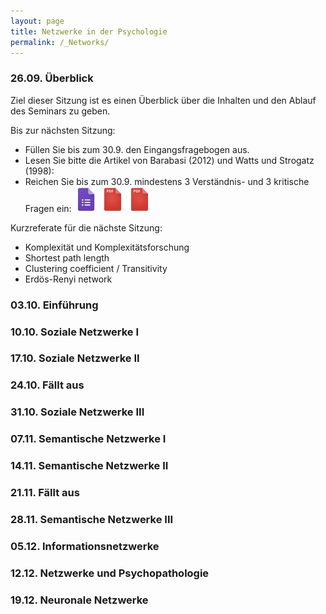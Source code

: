```yaml
---
layout: page
title: Netzwerke in der Psychologie
permalink: /_Networks/
---
```


### 26.09. Überblick
Ziel dieser Sitzung ist es einen Überblick über die Inhalten und den Ablauf des Seminars zu geben.

Bis zur nächsten Sitzung: 
- Füllen Sie bis zum 30.9. den Eingangsfragebogen aus.
- Lesen Sie bitte die Artikel von Barabasi (2012) und Watts und Strogatz (1998): 
 - Reichen Sie bis zum 30.9. mindestens 3 Verständnis- und 3 kritische Fragen ein:
<a href="/q0_networks/" ><img src="/images/GoogleForms.png" alt="GoogleIcon" height="40"/></a>
<a href="{{site.url}}/_Networks/Literature/Barabasi2012NetworkTakeover.pdf" ><img src="/images/PDFIcon.png" alt="GoogleIcon" height="40" width = "39"/></a>
<a href="{{site.url}}/_Networks/Literature/WattsStrogatz1998CollectiveDynamicsSmallWorld.pdf" ><img src="/images/PDFIcon.png" alt="GoogleIcon" height="40" width = "39"/></a>

Kurzreferate für die nächste Sitzung:
- Komplexität und Komplexitätsforschung
- Shortest path length
- Clustering coefficient / Transitivity
- Erdös-Renyi network



### 03.10. Einführung




### 10.10. Soziale Netzwerke I

### 17.10. Soziale Netzwerke II

### 24.10. Fällt aus

### 31.10. Soziale Netzwerke III

### 07.11. Semantische Netzwerke I

### 14.11. Semantische Netzwerke II

### 21.11. Fällt aus

### 28.11. Semantische Netzwerke III

### 05.12. Informationsnetzwerke

### 12.12. Netzwerke und Psychopathologie

### 19.12. Neuronale Netzwerke
